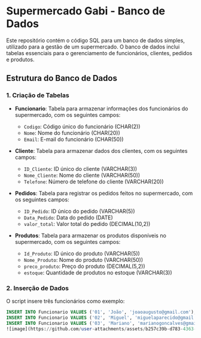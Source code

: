 # Supermercado Gabi - Banco de Dados

Este repositório contém o código SQL para um banco de dados simples, utilizado para a gestão de um supermercado. O banco de dados inclui tabelas essenciais para o gerenciamento de funcionários, clientes, pedidos e produtos. 

## Estrutura do Banco de Dados

### 1. **Criação de Tabelas**
- **Funcionario**: Tabela para armazenar informações dos funcionários do supermercado, com os seguintes campos:
  - `Codigo`: Código único do funcionário (CHAR(2))
  - `Nome`: Nome do funcionário (CHAR(20))
  - `Email`: E-mail do funcionário (CHAR(50))
  
- **Cliente**: Tabela para armazenar dados dos clientes, com os seguintes campos:
  - `ID_Cliente`: ID único do cliente (VARCHAR(3))
  - `Nome_Cliente`: Nome do cliente (VARCHAR(50))
  - `Telefone`: Número de telefone do cliente (VARCHAR(20))
  
- **Pedidos**: Tabela para registrar os pedidos feitos no supermercado, com os seguintes campos:
  - `ID_Pedido`: ID único do pedido (VARCHAR(5))
  - `Data_Pedido`: Data do pedido (DATE)
  - `valor_total`: Valor total do pedido (DECIMAL(10,2))
  
- **Produtos**: Tabela para armazenar os produtos disponíveis no supermercado, com os seguintes campos:
  - `Id_Produto`: ID único do produto (VARCHAR(5))
  - `Nome_Produto`: Nome do produto (VARCHAR(50))
  - `preco_produto`: Preço do produto (DECIMAL(5,2))
  - `estoque`: Quantidade de produtos no estoque (VARCHAR(3))

### 2. **Inserção de Dados**
O script insere três funcionários como exemplo:
```sql
INSERT INTO Funcionario VALUES ('01', 'João', 'joaoaugusto@gmail.com');
INSERT INTO Funcionario VALUES ('02', 'Miguel', 'miguelaparecido@gmail.com');
INSERT INTO Funcionario VALUES ('03', 'Mariano', 'marianogoncalves@gmail.com');
![image](https://github.com/user-attachments/assets/b257c39b-d783-4363-a3aa-678352543bc4)


